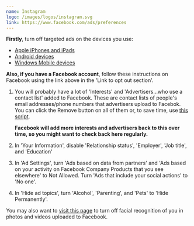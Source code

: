 ```yaml
---
name: Instagram
logo: /images/logos/instagram.svg
link: https://www.facebook.com/ads/preferences
---
```


**Firstly**, turn off targeted ads on the devices you use:

* [Apple iPhones and iPads](/apple-iphone-ipad)
* [Android devices](/android)
* [Windows Mobile devices](/windows-mobile)

**Also, if you have a Facebook account**, follow these instructions on Facebook using the link above in the 'Link to opt out section'.

1. You will probably have a lot of 'Interests' and 'Advertisers…who use a contact list' added to Facebook. These are contact lists of people's email addresses/phone numbers that advertisers upload to Facebok. You can click the Remove button on all of them or, to save time, use [this script](https://gist.github.com/edjw/8f398366bcf98bec09d282b79c030edd).

   **Facebook will add more interests and advertisers back to this over time, so you might want to check back here regularly.**

2. In 'Your Information', disable 'Relationship status', 'Employer', 'Job title', and 'Education'

3. In 'Ad Settings', turn 'Ads based on data from partners' and 'Ads based on your activity on Facebook Company Products that you see elsewhere' to Not Allowed. Turn 'Ads that include your social actions' to 'No one'.

4. In 'Hide ad topics', turn 'Alcohol', 'Parenting', and 'Pets' to 'Hide Permanently'.

You may also want to [visit this page](https://www.facebook.com/settings?tab=facerec) to turn off facial recognition of you in photos and videos uploaded to Facebook.